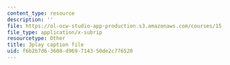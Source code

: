 ```yaml
---
content_type: resource
description: ''
file: https://ol-ocw-studio-app-production.s3.amazonaws.com/courses/15-071-the-analytics-edge-spring-2017/f6b2b7d63608d969714350de2c776520_gE1wRDQMR8E.srt
file_type: application/x-subrip
resourcetype: Other
title: 3play caption file
uid: f6b2b7d6-3608-d969-7143-50de2c776520
---
```

